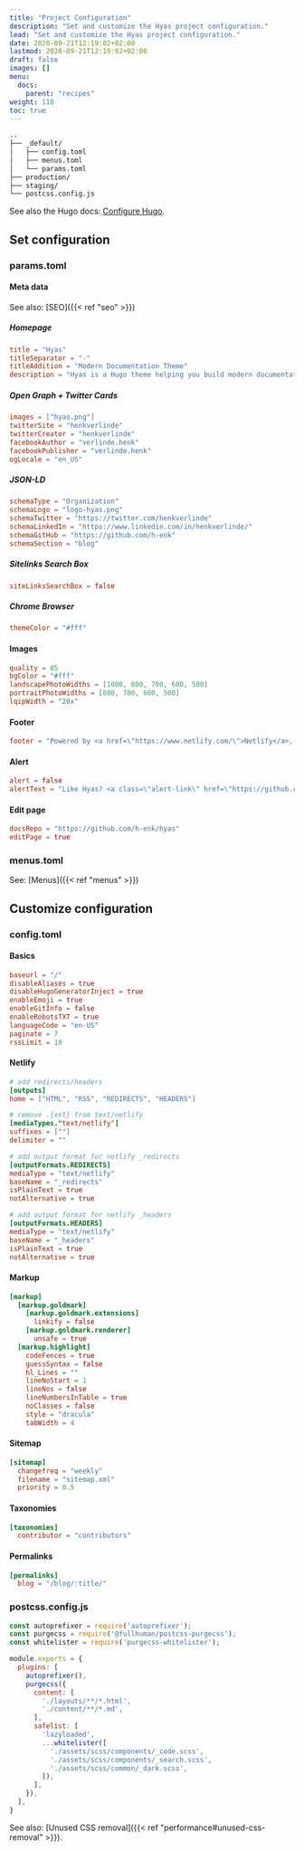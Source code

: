 ```yaml
---
title: "Project Configuration"
description: "Set and customize the Hyas project configuration."
lead: "Set and customize the Hyas project configuration."
date: 2020-09-21T12:19:02+02:00
lastmod: 2020-09-21T12:19:02+02:00
draft: false
images: []
menu:
  docs:
    parent: "recipes"
weight: 110
toc: true
---
```


```bash
..
├── _default/
│   ├── config.toml
│   ├── menus.toml
│   └── params.toml
├── production/
├── staging/
└── postcss.config.js
```

See also the Hugo docs: [Configure Hugo](https://gohugo.io/getting-started/configuration/).

## Set configuration

### params.toml

#### Meta data

See also: [SEO]({{< ref "seo" >}})

##### Homepage

```toml
title = "Hyas"
titleSeparator = "-"
titleAddition = "Modern Documentation Theme"
description = "Hyas is a Hugo theme helping you build modern documentation websites that are secure, fast, and SEO-ready — by default."
```

##### Open Graph + Twitter Cards

```toml
images = ["hyas.png"]
twitterSite = "henkverlinde"
twitterCreator = "henkverlinde"
facebookAuthor = "verlinde.henk"
facebookPublisher = "verlinde.henk"
ogLocale = "en_US"
```

##### JSON-LD

```toml
schemaType = "Organization"
schemaLogo = "logo-hyas.png"
schemaTwitter = "https://twitter.com/henkverlinde"
schemaLinkedIn = "https://www.linkedin.com/in/henkverlinde/"
schemaGitHub = "https://github.com/h-enk"
schemaSection = "blog"
```

##### Sitelinks Search Box

```toml
siteLinksSearchBox = false
```

##### Chrome Browser

```toml
themeColor = "#fff"
```

#### Images

```toml
quality = 85
bgColor = "#fff"
landscapePhotoWidths = [1000, 800, 700, 600, 500]
portraitPhotoWidths = [800, 700, 600, 500]
lqipWidth = "20x"
```

#### Footer

```toml
footer = "Powered by <a href=\"https://www.netlify.com/\">Netlify</a>, <a href=\"https://gohugo.io/\">Hugo</a>, and <a href=\"https://gethyas.com/\">Hyas</a>"
```

#### Alert

```toml
alert = false
alertText = "Like Hyas? <a class=\"alert-link\" href=\"https://github.com/h-enk/hyas/stargazers\">Star on GitHub</a>. Thanks!</a>"
```

#### Edit page

```toml
docsRepo = "https://github.com/h-enk/hyas"
editPage = true
```

### menus.toml

See: [Menus]({{< ref "menus" >}})

## Customize configuration

### config.toml

#### Basics

```toml
baseurl = "/"
disableAliases = true
disableHugoGeneratorInject = true
enableEmoji = true
enableGitInfo = false
enableRobotsTXT = true
languageCode = "en-US"
paginate = 7
rssLimit = 10
```

#### Netlify

```toml
# add redirects/headers
[outputs]
home = ["HTML", "RSS", "REDIRECTS", "HEADERS"]

# remove .{ext} from text/netlify
[mediaTypes."text/netlify"]
suffixes = [""]
delimiter = ""

# add output format for netlify _redirects
[outputFormats.REDIRECTS]
mediaType = "text/netlify"
baseName = "_redirects"
isPlainText = true
notAlternative = true

# add output format for netlify _headers
[outputFormats.HEADERS]
mediaType = "text/netlify"
baseName = "_headers"
isPlainText = true
notAlternative = true
```

#### Markup

```toml
[markup]
  [markup.goldmark]
    [markup.goldmark.extensions]
      linkify = false
    [markup.goldmark.renderer]
      unsafe = true
  [markup.highlight]
    codeFences = true
    guessSyntax = false
    hl_Lines = ""
    lineNoStart = 1
    lineNos = false
    lineNumbersInTable = true
    noClasses = false
    style = "dracula"
    tabWidth = 4
```

#### Sitemap

```toml
[sitemap]
  changefreq = "weekly"
  filename = "sitemap.xml"
  priority = 0.5
```

#### Taxonomies

```toml
[taxonomies]
  contributor = "contributors"
```

#### Permalinks

```toml
[permalinks]
  blog = "/blog/:title/"
```

### postcss.config.js

```js
const autoprefixer = require('autoprefixer');
const purgecss = require('@fullhuman/postcss-purgecss');
const whitelister = require('purgecss-whitelister');

module.exports = {
  plugins: [
    autoprefixer(),
    purgecss({
      content: [
        './layouts/**/*.html',
        './content/**/*.md',
      ],
      safelist: [
        'lazyloaded',
        ...whitelister([
          './assets/scss/components/_code.scss',
          './assets/scss/components/_search.scss',
          './assets/scss/common/_dark.scss',
        ]),
      ],
    }),
  ],
}
```

See also: [Unused CSS removal]({{< ref "performance#unused-css-removal" >}}).
